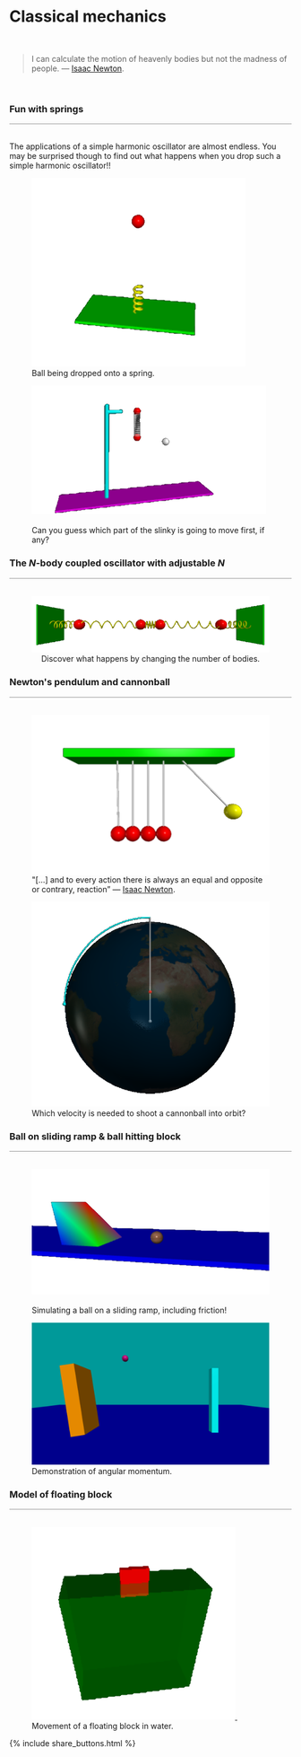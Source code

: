 <a name="kinematics"></a>
# Classical mechanics
<div class="header_line"><br/></div>

<blockquote>
I can calculate the motion of heavenly bodies but not the madness of people.
&mdash; <a href="https://en.wikipedia.org/wiki/Isaac_Newton">Isaac Newton</a>.
</blockquote><br/>

### Fun with springs
<div style="border-top: 1px solid #999999"><br/></div>

The applications of a simple harmonic oscillator are almost endless. 
You may be surprised though to find out what happens when you drop such a simple harmonic oscillator!! 
<div class="double_image">
<figure class="left_image">
    <a href="ball_drop_on_spring.html">
      <img alt="Ball drop" src="../images/ball_falling_on_spring.png" title="Click to animate"/>
    </a>
    <figcaption>Ball being dropped onto a spring.</figcaption>
</figure>
<figure class="right_image">
    <a href="slinky_drop.html">
      <img alt="Slinky drop" src="../images/slinky_drop.png" title="Click to animate"/>
    </a>
    <figcaption><br/>Can you guess which part of the slinky is going to move first, if any?</figcaption>
</figure>
</div>
<p style="clear: both;"></p>


### The $N$-body coupled oscillator with adjustable $N$
<div style="border-top: 1px solid #999999"><br/></div>

<figure style="float: center; text-align: center;">
  <a href="n_body_oscillator.html">
    <img alt="N-body coupled oscillator" src="../images/n_body_coupled_oscillator.png" title="Click to animate"/>
  </a>
  <figcaption>Discover what happens by changing the number of bodies.</figcaption>
</figure>

<p style="clear: both;"></p>


### Newton&apos;s pendulum and cannonball
<div style="border-top: 1px solid #999999"><br/></div>

<div class="double_image">
<figure class="left_image">
  <a href="newtons_pendulum.html">
    <img alt="Newton's pendulum" src="../images/newtons_pendulum.png" title="Click to animate" align="top"/>
  </a>
  <figcaption>"[...] and to every action there is always an equal and opposite or contrary, reaction”
  &mdash; <a href="https://en.wikipedia.org/wiki/Isaac_Newton">Isaac Newton</a>.</figcaption>
</figure>
<figure class="right_image">
  <a href="newtons_cannonball.html">
    <img alt="Newton's cannon" src="../images/newtons_cannon.png" title="Click to animate"/>
  </a>
  <figcaption>Which velocity is needed to shoot a cannonball into orbit?</figcaption>
</figure>
</div>
<p style="clear: both;"></p>

### Ball on sliding ramp &amp; ball hitting block
<div style="border-top: 1px solid #999999"><br/></div>

<div class="double_image">
<figure class="left_image">
    <a href="sliding_ramp.html">
      <img alt="Ball on sliding ramp" src="../images/ball_on_sliding_ramp.png" title="Click to animate"/>
    </a> &nbsp;&nbsp;&nbsp;&nbsp;&nbsp;
    <figcaption>Simulating a ball on a sliding ramp, including friction!</figcaption>
</figure>
<figure class="right_image">
    <a href="block_rotation.html">
      <img alt="Block rotation"  src="../images/block_rotation.png" title="Click to animate"/>
    </a>
    <figcaption>Demonstration of angular momentum.</figcaption>
</figure>
</div>
<p style="clear: both;"></p>


### Model of floating block
<div style="border-top: 1px solid #999999"><br/></div>

<figure>
  <a href="floating_block.html">
    <img alt="Floating block" src="../images/floating_block.png" title="Click to animate"/>
  </a>&nbsp;&nbsp;&nbsp;&nbsp;&nbsp;&nbsp;&nbsp;&nbsp;&nbsp;&nbsp;&nbsp;
  <figcaption>Movement of a floating block in water.</figcaption>
</figure>

<p style="clear: both;"></p>

{% include share_buttons.html %}

